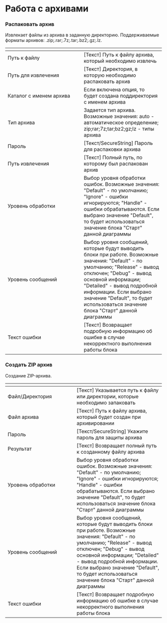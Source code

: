 # Работа с архивами

### Распаковать архив

Извлекает файлы из архива в заданную директорию. Поддерживаемые форматы архивов: .zip;.rar;.7z;.tar;.bz2;.gz;.lz.

<table data-header-hidden><thead><tr><th width="229"></th><th></th></tr></thead><tbody><tr><td>Путь к файлу</td><td>[Текст] Путь к файлу архива, который необходимо извлечь</td></tr><tr><td>Путь для извлечения</td><td>[Текст] Директория, в которую необходимо распаковать архив</td></tr><tr><td>Каталог с именем архива</td><td>Если включена опция, то будет создана поддиректория с именем архива</td></tr><tr><td>Тип архива</td><td>Задается тип архива. Возможные значения: auto - автоматическое определение; zip;rar;7z;tar;bz2;gz;lz - типы архива</td></tr><tr><td>Пароль</td><td>[Текст/SecureString] Пароль для распаковки архива</td></tr><tr><td>Путь извлечения</td><td>[Текст] Полный путь, по которому был распакован архив</td></tr><tr><td>Уровень обработки</td><td>Выбор уровня обработки ошибок. Возможные значения: "Default" - по умолчанию; "Ignore" - ошибки игнорируются; "Handle" - ошибки обрабатываются. Если выбрано значение "Default", то будет использоваться значение блока "Старт" данной диаграммы</td></tr><tr><td>Уровень сообщений</td><td>Выбор уровня сообщений, которые будут выводить блоки при работе. Возможные значения: "Default" - по умолчанию; "Release" - вывод отключен; "Debug" - вывод основной информации; "Detailed" - вывод подробной информации. Если выбрано значение "Default", то будет использоваться значение блока "Старт" данной диаграммы</td></tr><tr><td>Текст ошибки</td><td>[Текст] Возвращает подробную информацию об ошибке в случае некорректного выполнения работы блока</td></tr></tbody></table>

### Создать ZIP архив

Создание ZIP-архива.

<table data-header-hidden><thead><tr><th width="206"></th><th></th></tr></thead><tbody><tr><td>Файл/Директория</td><td>[Текст] Указывается путь к файлу или директории, которые необходимо запаковать</td></tr><tr><td>Файл архива</td><td>[Текст] Путь к файлу архива, который будет создан при архивировании</td></tr><tr><td>Пароль</td><td>[Текст/SecureString] Укажите пароль для защиты архива</td></tr><tr><td>Результат</td><td>[Текст] Возвращает полный путь к созданному файлу архива</td></tr><tr><td>Уровень обработки</td><td>Выбор уровня обработки ошибок. Возможные значения: "Default" - по умолчанию; "Ignore" - ошибки игнорируются; "Handle" - ошибки обрабатываются. Если выбрано значение "Default", то будет использоваться значение блока "Старт" данной диаграммы</td></tr><tr><td>Уровень сообщений</td><td>Выбор уровня сообщений, которые будут выводить блоки при работе. Возможные значения: "Default" - по умолчанию; "Release" - вывод отключен; "Debug" - вывод основной информации; "Detailed" - вывод подробной информации. Если выбрано значение "Default", то будет использоваться значение блока "Старт" данной диаграммы</td></tr><tr><td>Текст ошибки</td><td>[Текст] Возвращает подробную информацию об ошибке в случае некорректного выполнения работы блока</td></tr></tbody></table>

&#x20;
